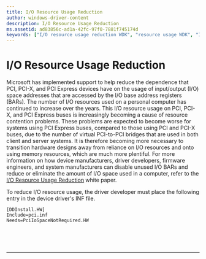 ```yaml
---
title: I/O Resource Usage Reduction
author: windows-driver-content
description: I/O Resource Usage Reduction
ms.assetid: ad83856c-ad1a-42fc-97f0-7881f745174d
keywords: ["I/O resource usage reduction WDK", "resource usage WDK", "I/O resources WDK"]
---
```


# I/O Resource Usage Reduction


Microsoft has implemented support to help reduce the dependence that PCI, PCI-X, and PCI Express devices have on the usage of input/output (I/O) space addresses that are accessed by the I/O base address registers (BARs). The number of I/O resources used on a personal computer has continued to increase over the years. This I/O resource usage on PCI, PCI-X, and PCI Express buses is increasingly becoming a cause of resource contention problems. These problems are expected to become worse for systems using PCI Express buses, compared to those using PCI and PCI-X buses, due to the number of virtual PCI-to-PCI bridges that are used in both client and server systems. It is therefore becoming more necessary to transition hardware designs away from reliance on I/O resources and onto using memory resources, which are much more plentiful. For more information on how device manufacturers, driver developers, firmware engineers, and system manufacturers can disable unused I/O BARs and reduce or eliminate the amount of I/O space used in a computer, refer to the [I/O Resource Usage Reduction](http://go.microsoft.com/fwlink/p/?linkid=74197) white paper.

To reduce I/O resource usage, the driver developer must place the following entry in the device driver's INF file.

```
[DDInstall.HW]
Include=pci.inf
Needs=PciIoSpaceNotRequired.HW
```

 

 


--------------------


